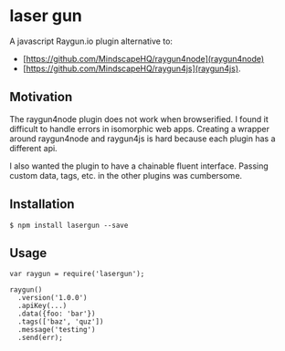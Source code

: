 laser gun
==========

A javascript Raygun.io plugin alternative to:
- [https://github.com/MindscapeHQ/raygun4node](raygun4node)
- [https://github.com/MindscapeHQ/raygun4js](raygun4js).

Motivation
----------

The raygun4node plugin does not work when browserified.
I found it difficult to handle errors in isomorphic web apps.
Creating a wrapper around raygun4node and raygun4js is hard because each plugin has a different api.

I also wanted the plugin to have a chainable fluent interface.
Passing custom data, tags, etc. in the other plugins was cumbersome.

Installation
------------

    $ npm install lasergun --save

Usage
-----

    var raygun = require('lasergun');

    raygun()
      .version('1.0.0')
      .apiKey(...)
      .data({foo: 'bar'})
      .tags(['baz', 'quz'])
      .message('testing')
      .send(err);
